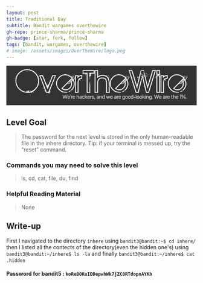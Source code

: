 ```yaml
---
layout: post
title: Traditional Day
subtitle: Bandit wargames overthewire
gh-repo: prince-sharma/prince-sharma
gh-badge: [star, fork, follow]
tags: [bandit, wargames, overthewire]
# image: /assets/images/OverTheWire/logo.png
---
```


![over the wire logo](/assets/images/OverTheWire/logo.png "Logo Title Text 1")

## Level Goal

>The password for the next level is stored in the only human-readable file in the inhere directory. Tip: if your terminal is messed up, try the “reset” command.


### Commands you may need to solve this level
>ls, cd, cat, file, du, find

### Helpful Reading Material

>None


## Write-up

First I navigated to the directory `inhere` using `bandit3@bandit:~$ cd inhere/`  then I listed all the contects of the directory(even the hidden one's) using `bandit3@bandit:~/inhere$ ls -la` and finally `bandit3@bandit:~/inhere$ cat .hidden`  

#### Password for bandit5 : `koReBOKuIDDepwhWk7jZC0RTdopnAYKh`




